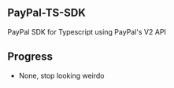 ##  PayPal-TS-SDK
PayPal SDK for Typescript using PayPal's V2 API


## Progress
- None, stop looking weirdo
